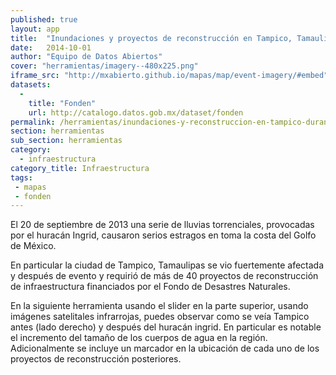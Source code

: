 ```yaml
---
published: true
layout: app
title:  "Inundaciones y proyectos de reconstrucción en Tampico, Tamaulipas durante el huracán Ingrid"
date:   2014-10-01
author: "Equipo de Datos Abiertos"
cover: "herramientas/imagery--480x225.png"
iframe_src: "http://mxabierto.github.io/mapas/map/event-imagery/#embed"
datasets:
  -
    title: "Fonden"
    url: http://catalogo.datos.gob.mx/dataset/fonden
permalink: /herramientas/inundaciones-y-reconstruccion-en-tampico-durante-ingrid.html
section: herramientas
sub_section: herramientas
category:
  - infraestructura
category_title: Infraestructura
tags:
 - mapas
 - fonden
---
```


El 20 de septiembre de 2013 una serie de lluvias torrenciales, provocadas por el huracán Ingrid, causaron serios estragos en toma la costa del Golfo de México.

En particular la ciudad de Tampico, Tamaulipas se vio fuertemente afectada y después de evento y requirió de más de 40 proyectos de reconstrucción de infraestructura financiados por el Fondo de Desastres Naturales.

En la siguiente herramienta usando el slider en la parte superior, usando imágenes satelitales infrarrojas, puedes observar como se veía Tampico antes (lado derecho) y después del huracán ingrid. En particular es notable el incremento del tamaño de los cuerpos de agua en la región. Adicionalmente se incluye un marcador en la ubicación de cada uno de los proyectos de reconstrucción posteriores.

